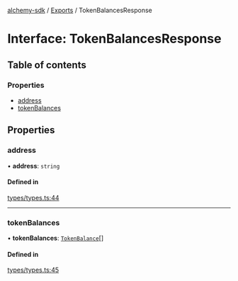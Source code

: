 [alchemy-sdk](../README.md) / [Exports](../modules.md) / TokenBalancesResponse

# Interface: TokenBalancesResponse

## Table of contents

### Properties

- [address](TokenBalancesResponse.md#address)
- [tokenBalances](TokenBalancesResponse.md#tokenbalances)

## Properties

### address

• **address**: `string`

#### Defined in

[types/types.ts:44](https://github.com/alchemyplatform/alchemy-sdk-js/blob/9f71253/src/types/types.ts#L44)

___

### tokenBalances

• **tokenBalances**: [`TokenBalance`](../modules.md#tokenbalance)[]

#### Defined in

[types/types.ts:45](https://github.com/alchemyplatform/alchemy-sdk-js/blob/9f71253/src/types/types.ts#L45)
